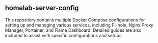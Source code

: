 ## homelab-server-config

This repository contains multiple Docker Compose configurations for setting up and managing various services, including Pi-hole, Nginx Proxy Manager, Portainer, and Flame Dashboard. Detailed guides are also included to assist with specific configurations and setups.
